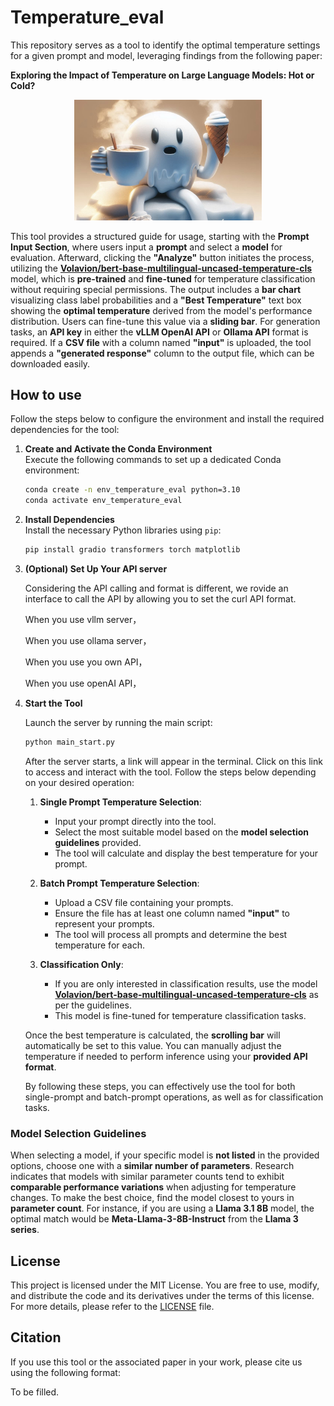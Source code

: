 # Temperature_eval


This repository serves as a tool to identify the optimal temperature settings for a given prompt and model, leveraging findings from the following paper:

**Exploring the Impact of Temperature on Large Language Models: Hot or Cold?**

<p align="center">
  <img src="assets/images/head.jpeg" alt="Empirical Analysis" width="300">
</p>


This tool provides a structured guide for usage, starting with the **Prompt Input Section**, where users input a **prompt** and select a **model** for evaluation. Afterward, clicking the **"Analyze"** button initiates the process, utilizing the **[Volavion/bert-base-multilingual-uncased-temperature-cls](https://huggingface.co/Volavion/bert-base-multilingual-uncased-temperature-cls)** model, which is **pre-trained** and **fine-tuned** for temperature classification without requiring special permissions. The output includes a **bar chart** visualizing class label probabilities and a **"Best Temperature"** text box showing the **optimal temperature** derived from the model's performance distribution. Users can fine-tune this value via a **sliding bar**. For generation tasks, an **API key** in either the **vLLM OpenAI API** or **Ollama API** format is required. If a **CSV file** with a column named **"input"** is uploaded, the tool appends a **"generated response"** column to the output file, which can be downloaded easily.

<!-- 
## Abilities

This tool is designed to classify six key abilities of large language models (LLMs): **Causal Reasoning (CR)**, the ability to derive conclusions based on logical principles; **Creativity (CT)**, involving the generation of novel and effective ideas; **Instruction Following (IF)**, reflecting adherence to prompts and guidelines; **In-Context Learning (ICL)**, showcasing the capacity to learn and perform tasks using contextual examples; **Summarization (SUM)**, which condenses lengthy texts while preserving key points; and **Machine Translation (MT)**, enabling accurate translation between languages. Based on these classifications, the tool identifies and reports the best temperature for optimal performance. -->


## How to use

Follow the steps below to configure the environment and install the required dependencies for the tool:

1. **Create and Activate the Conda Environment**  
   Execute the following commands to set up a dedicated Conda environment:  
   ```bash
   conda create -n env_temperature_eval python=3.10
   conda activate env_temperature_eval
   ```

2. **Install Dependencies**  
   Install the necessary Python libraries using `pip`:  
   ```bash
   pip install gradio transformers torch matplotlib
   ```
3. **(Optional) Set Up Your API server**

   Considering the API calling and format is different, we rovide an interface to call the API by allowing you to set the curl API format.

   When you use vllm server，

   When you use ollama server，

   When you use you own API，

   When you use openAI API，

   
4. **Start the Tool**  
   
   Launch the server by running the main script:  
   ```bash
   python main_start.py
   ```

   After the server starts, a link will appear in the terminal. Click on this link to access and interact with the tool. Follow the steps below depending on your desired operation:

   1. **Single Prompt Temperature Selection**:  
      - Input your prompt directly into the tool.  
      - Select the most suitable model based on the **model selection guidelines** provided.  
      - The tool will calculate and display the best temperature for your prompt.

   2. **Batch Prompt Temperature Selection**:  
      - Upload a CSV file containing your prompts.  
      - Ensure the file has at least one column named **"input"** to represent your prompts.  
      - The tool will process all prompts and determine the best temperature for each.

   3. **Classification Only**:  
      - If you are only interested in classification results, use the model **[Volavion/bert-base-multilingual-uncased-temperature-cls](https://huggingface.co/Volavion/bert-base-multilingual-uncased-temperature-cls)** as per the guidelines.  
      - This model is fine-tuned for temperature classification tasks.

   Once the best temperature is calculated, the **scrolling bar** will automatically be set to this value.  You can manually adjust the temperature if needed to perform inference using your **provided API format**.

   By following these steps, you can effectively use the tool for both single-prompt and batch-prompt operations, as well as for classification tasks.




### Model Selection Guidelines

When selecting a model, if your specific model is **not listed** in the provided options, choose one with a **similar number of parameters**. Research indicates that models with similar parameter counts tend to exhibit **comparable performance variations** when adjusting for temperature changes. To make the best choice, find the model closest to yours in **parameter count**. For instance, if you are using a **Llama 3.1 8B** model, the optimal match would be **Meta-Llama-3-8B-Instruct** from the **Llama 3 series**.

## License

This project is licensed under the MIT License. You are free to use, modify, and distribute the code and its derivatives under the terms of this license. For more details, please refer to the [LICENSE](LICENSE) file.


## Citation

If you use this tool or the associated paper in your work, please cite us using the following format:

To be filled.

